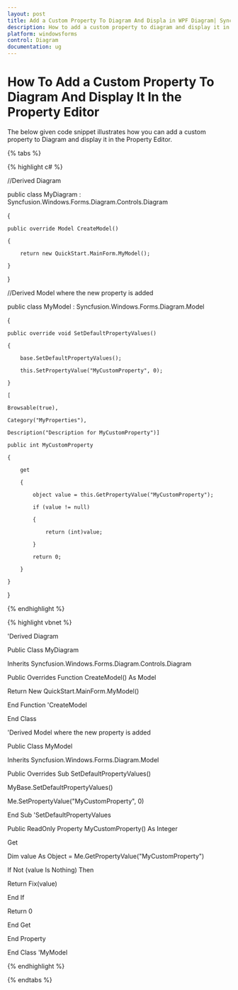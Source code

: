 ```yaml
---
layout: post
title: Add a Custom Property To Diagram And Displa in WPF Diagram| Syncfusion
description: How to add a custom property to diagram and display it in the property editor in Syncfusion Windows Forms Diagram Control, its elements, and more.
platform: windowsforms
control: Diagram
documentation: ug
---
```


# How To Add a Custom Property To Diagram And Display It In the Property Editor

The below given code snippet illustrates how you can add a custom property to Diagram and display it in the Property Editor.

{% tabs %}

{% highlight c# %}

//Derived Diagram

public class MyDiagram : Syncfusion.Windows.Forms.Diagram.Controls.Diagram

{

    public override Model CreateModel()

    {

        return new QuickStart.MainForm.MyModel();

    }

}

//Derived Model where the new property is added

public class MyModel : Syncfusion.Windows.Forms.Diagram.Model

{

    public override void SetDefaultPropertyValues()

    {

        base.SetDefaultPropertyValues();

        this.SetPropertyValue("MyCustomProperty", 0);

    }

    [

    Browsable(true),

    Category("MyProperties"),

    Description("Description for MyCustomProperty")]

    public int MyCustomProperty

    {

        get

        {

            object value = this.GetPropertyValue("MyCustomProperty");

            if (value != null)

            {

                return (int)value;

            }

            return 0;

        }

    }

}

{% endhighlight %}

{% highlight vbnet %}

'Derived Diagram

Public Class MyDiagram

Inherits Syncfusion.Windows.Forms.Diagram.Controls.Diagram

Public Overrides Function CreateModel() As Model

Return New QuickStart.MainForm.MyModel()

End Function 'CreateModel

End Class

'Derived Model where the new property is added 

Public Class MyModel

Inherits Syncfusion.Windows.Forms.Diagram.Model

Public Overrides Sub SetDefaultPropertyValues()

MyBase.SetDefaultPropertyValues()

Me.SetPropertyValue("MyCustomProperty", 0)

End Sub 'SetDefaultPropertyValues 

Public ReadOnly Property MyCustomProperty() As Integer

Get

Dim value As Object = Me.GetPropertyValue("MyCustomProperty")

If Not (value Is Nothing) Then

Return Fix(value)

End If

Return 0

End Get

End Property

End Class 'MyModel 

{% endhighlight %}

{% endtabs %}

